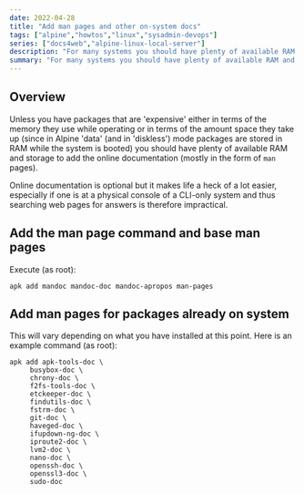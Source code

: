 ```yaml
---
date: 2022-04-28
title: "Add man pages and other on-system docs"
tags: ["alpine","howtos","linux","sysadmin-devops"]
series: ["docs4web","alpine-linux-local-server"]
description: "For many systems you should have plenty of available RAM and storage to add the online documentation (mostly in the form of ``man`` pages)."
summary: "For many systems you should have plenty of available RAM and storage to add the online documentation (mostly in the form of ``man`` pages)."
---
```


## Overview

Unless you have packages that are 'expensive' either in terms of the memory they use while operating or in terms of the amount space they take up (since in Alpine 'data' (and in 'diskless') mode packages are stored in RAM while the system is booted) you should have plenty of available RAM and storage to add the online documentation (mostly in the form of ``man`` pages).

Online documentation is optional but it makes life a heck of a lot easier, especially if one is at a physical console of a CLI-only system and thus searching web pages for answers is therefore impractical.

## Add the man page command and base man pages

Execute (as root):

```shell
apk add mandoc mandoc-doc mandoc-apropos man-pages
```

## Add man pages for packages already on system

This will vary depending on what you have installed at this point. Here is an example command (as root):

``` shell
apk add apk-tools-doc \
     busybox-doc \
     chrony-doc \
     f2fs-tools-doc \
     etckeeper-doc \
     findutils-doc \
     fstrm-doc \
     git-doc \
     haveged-doc \
     ifupdown-ng-doc \
     iproute2-doc \
     lvm2-doc \
     nano-doc \
     openssh-doc \
     openssl3-doc \
     sudo-doc
```
